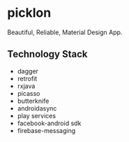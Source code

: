 # picklon
Beautiful, Reliable, Material Design App.

## Technology Stack
- dagger
- retrofit
- rxjava
- picasso
- butterknife
- androidasync
- play services
- facebook-android sdk 
- firebase-messaging
